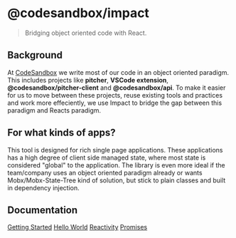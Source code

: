 # @codesandbox/impact

> Bridging object oriented code with React.

## Background

At [CodeSandbox](https://codesandbox.io) we write most of our code in an object oriented paradigm. This includes projects like **pitcher**, **VSCode extension**, **@codesandbox/pitcher-client** and **@codesandbox/api**. To make it easier for us to move between these projects, reuse existing tools and practices and work more effeciently, we use Impact to bridge the gap between this paradigm and Reacts paradigm.

## For what kinds of apps?

This tool is designed for rich single page applications. These applications has a high degree of client side managed state, where most state is considered "global" to the application. The library is even more ideal if the team/company uses an object oriented paradigm already or wants Mobx/Mobx-State-Tree kind of solution, but stick to plain classes and built in dependency injection.

## Documentation

[Getting Started](./docs/01_Getting_Started.md)
[Hello World](./docs/02_Hello_World.md)
[Reactivity](./docs/03_Reactivity.md)
[Promises](./docs/04_Promises.md)
